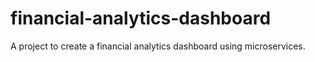 # financial-analytics-dashboard
A project to create a financial analytics dashboard using microservices.
